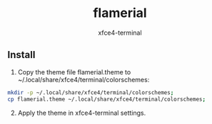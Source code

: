 <h1 align="center">flamerial</h1>
<p align="center">xfce4-terminal</p>

## Install

1. Copy the theme file flamerial.theme to ~/.local/share/xfce4/terminal/colorschemes:

```sh
mkdir -p ~/.local/share/xfce4/terminal/colorschemes;
cp flamerial.theme ~/.local/share/xfce4/terminal/colorschemes;
```

2. Apply the theme in xfce4-terminal settings.

